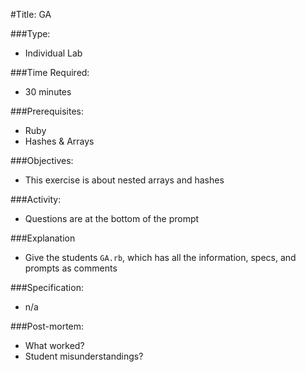 #Title: GA

###Type:
- Individual Lab

###Time Required:
- 30 minutes

###Prerequisites:
- Ruby
- Hashes & Arrays

###Objectives:
- This exercise is about nested arrays and hashes

###Activity:
- Questions are at the bottom of the prompt

###Explanation
- Give the students `GA.rb`, which has all the information, specs, and prompts as comments

###Specification:
- n/a

###Post-mortem:
- What worked?
- Student misunderstandings?